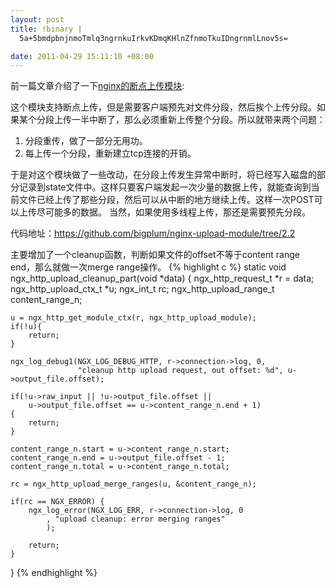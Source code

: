 ```yaml
--- 
layout: post
title: !binary |
  5a+5bmdpbnjnmoTmlq3ngrnkuIrkvKDmqKHlnZfnmoTkuIDngrnmlLnov5s=

date: 2011-04-29 15:11:10 +08:00
---
```

前一篇文章介绍了一下[nginx的断点上传模块](http://pipablog.tk/2011/04/08/nginx-upload-module/):

这个模块支持断点上传，但是需要客户端预先对文件分段，然后挨个上传分段。如果某个分段上传一半中断了，那么必须重新上传整个分段。所以就带来两个问题：

1. 分段重传，做了一部分无用功。
2. 每上传一个分段，重新建立tcp连接的开销。

于是对这个模块做了一些改动，在分段上传发生异常中断时，将已经写入磁盘的部分记录到state文件中。这样只要客户端发起一次少量的数据上传，就能查询到当前文件已经上传了那些分段，然后可以从中断的地方继续上传。这样一次POST可以上传尽可能多的数据。
当然，如果使用多线程上传，那还是需要预先分段。

代码地址：<a href="https://github.com/bigplum/nginx-upload-module/tree/2.2">https://github.com/bigplum/nginx-upload-module/tree/2.2</a>

主要增加了一个cleanup函数，判断如果文件的offset不等于content range end，那么就做一次merge range操作。
{% highlight c %}
static void
ngx_http_upload_cleanup_part(void *data)
{
    ngx_http_request_t *r = data;
    ngx_http_upload_ctx_t     *u;
    ngx_int_t                 rc;
    ngx_http_upload_range_t     content_range_n;

    u = ngx_http_get_module_ctx(r, ngx_http_upload_module);
    if(!u){
        return;
    }
    
    ngx_log_debug1(NGX_LOG_DEBUG_HTTP, r->connection->log, 0,
                   "cleanup http upload request, out offset: %d", u->output_file.offset);
    
    if(!u->raw_input || !u->output_file.offset || 
        u->output_file.offset == u->content_range_n.end + 1)
    {
        return;
    }

    content_range_n.start = u->content_range_n.start;
    content_range_n.end = u->output_file.offset - 1;
    content_range_n.total = u->content_range_n.total;

    rc = ngx_http_upload_merge_ranges(u, &content_range_n);

    if(rc == NGX_ERROR) {
        ngx_log_error(NGX_LOG_ERR, r->connection->log, 0
            , "upload cleanup: error merging ranges"
            );

        return;
    }
}
{% endhighlight %}
